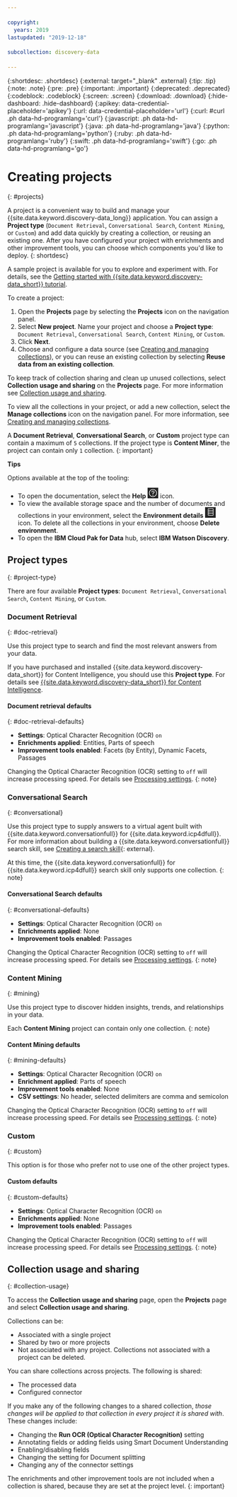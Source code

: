 ```yaml
---

copyright:
  years: 2019
lastupdated: "2019-12-18"

subcollection: discovery-data

---
```


{:shortdesc: .shortdesc}
{:external: target="_blank" .external}
{:tip: .tip}
{:note: .note}
{:pre: .pre}
{:important: .important}
{:deprecated: .deprecated}
{:codeblock: .codeblock}
{:screen: .screen}
{:download: .download}
{:hide-dashboard: .hide-dashboard}
{:apikey: data-credential-placeholder='apikey'} 
{:url: data-credential-placeholder='url'}
{:curl: #curl .ph data-hd-programlang='curl'}
{:javascript: .ph data-hd-programlang='javascript'}
{:java: .ph data-hd-programlang='java'}
{:python: .ph data-hd-programlang='python'}
{:ruby: .ph data-hd-programlang='ruby'}
{:swift: .ph data-hd-programlang='swift'}
{:go: .ph data-hd-programlang='go'}

# Creating projects
{: #projects}

<!-- c/s help for the *Projects* page. Do not delete. -->

A project is a convenient way to build and manage your {{site.data.keyword.discovery-data_long}} application. You can assign a **Project type** (`Document Retrieval`, `Conversational Search`, `Content Mining`, or `Custom`) and add data quickly by creating a collection, or reusing an existing one. After you have configured your project with enrichments and other improvement tools, you can choose which components you'd like to deploy.
{: shortdesc}

A sample project is available for you to explore and experiment with. For details, see the [Getting started with {{site.data.keyword.discovery-data_short}} tutorial](/docs/services/discovery-data?topic=discovery-data-getting-started). 

To create a project:

1.  Open the **Projects** page by selecting the **Projects** icon on the navigation panel.
1.  Select **New project**. Name your project and choose a **Project type**: `Document Retrieval`, `Conversational Search`, `Content Mining`, or `Custom`. 
1.  Click **Next**.
1.  Choose and configure a data source (see [Creating and managing collections](/docs/services/discovery-data?topic=discovery-data-collections)), or you can reuse an existing collection by selecting **Reuse data from an existing collection**. 

To keep track of collection sharing and clean up unused collections, select **Collection usage and sharing** on the **Projects** page. For more information see [Collection usage and sharing](/docs/services/discovery-data?topic=discovery-data-projects#collection-usage).

To view all the collections in your project, or add a new collection, select the **Manage collections** icon on the navigation panel. For more information, see [Creating and managing collections](/docs/services/discovery-data?topic=discovery-data-collections).

A **Document Retrieval**, **Conversational Search**, or **Custom** project type can contain a maximum of `5` collections. If the project type is **Content Miner**, the project can contain only `1` collection.
{: important}

**Tips**

Options available at the top of the tooling: 

-  To open the documentation, select the **Help** ![Help icon](images/help_icon.png) icon.
-  To view the available storage space and the number of documents and collections in your environment, select the **Environment details** ![Environment details icon](images/env_icon.png) icon. To delete all the collections in your environment, choose **Delete environment**.
-  To open the **IBM Cloud Pak for Data** hub, select **IBM Watson Discovery**.

## Project types
{: #project-type}

<!-- c/s help for the *Project types* page. Do not delete. -->

There are four available **Project types**: `Document Retrieval`, `Conversational Search`, `Content Mining`, or `Custom`. 

### Document Retrieval
{: #doc-retrieval}

Use this project type to search and find the most relevant answers from your data.

If you have purchased and installed {{site.data.keyword.discovery-data_short}} for Content Intelligence, you should use this **Project type**. For details see [{{site.data.keyword.discovery-data_short}} for Content Intelligence](/docs/services/discovery-data?topic=discovery-data-output_schema). 

#### Document retrieval defaults
{: #doc-retrieval-defaults}

-  **Settings**: Optical Character Recognition (OCR) `on` 
-  **Enrichments applied**: Entities, Parts of speech
-  **Improvement tools enabled**: Facets (by Entity), Dynamic Facets, Passages

Changing the Optical Character Recognition (OCR) setting to `off` will increase processing speed. For details see [Processing settings](/docs/services/discovery-data?topic=discovery-data-collections#processing-options).
{: note}

### Conversational Search
{: #conversational}

Use this project type to supply answers to a virtual agent built with {{site.data.keyword.conversationfull}} for {{site.data.keyword.icp4dfull}}. For more information about building a {{site.data.keyword.conversationfull}} search skill, see [Creating a search skill](https://cloud.ibm.com/docs/services/assistant-data?topic=assistant-data-skill-search-add){: external}.

At this time, the {{site.data.keyword.conversationfull}} for {{site.data.keyword.icp4dfull}} search skill only supports one collection.
{: note}


#### Conversational Search defaults
{: #conversational-defaults}

-  **Settings**: Optical Character Recognition (OCR) `on`
-  **Enrichments applied**: None
-  **Improvement tools enabled**: Passages

Changing the Optical Character Recognition (OCR) setting to `off` will increase processing speed. For details see [Processing settings](/docs/services/discovery-data?topic=discovery-data-collections#processing-options).
{: note}


### Content Mining
{: #mining}

Use this project type to discover hidden insights, trends, and relationships in your data.

Each **Content Mining** project can contain only one collection.
{: note}

#### Content Mining defaults
{: #mining-defaults}

-  **Settings**: Optical Character Recognition (OCR) `on`
-  **Enrichment applied**: Parts of speech
-  **Improvement tools enabled**: None
-  **CSV settings**: No header, selected delimiters are comma and semicolon

Changing the Optical Character Recognition (OCR) setting to `off` will increase processing speed. For details see [Processing settings](/docs/services/discovery-data?topic=discovery-data-collections#processing-options).
{: note}


### Custom
{: #custom}

This option is for those who prefer not to use one of the other project types.

#### Custom defaults
{: #custom-defaults}

-  **Settings**: Optical Character Recognition (OCR) `on`
-  **Enrichments applied**: None
-  **Improvement tools enabled**: Passages

Changing the Optical Character Recognition (OCR) setting to `off` will increase processing speed. For details see [Processing settings](/docs/services/discovery-data?topic=discovery-data-collections#processing-options).
{: note}

## Collection usage and sharing
{: #collection-usage}

<!-- c/s help for the *Collection usage and sharing* page. Do not delete. -->

To access the **Collection usage and sharing** page, open the **Projects** page and select **Collection usage and sharing**.

Collections can be:

-  Associated with a single project
-  Shared by two or more projects
-  Not associated with any project. Collections not associated with a project can be deleted.

You can share collections across projects. The following is shared:

- The processed data
- Configured connector

If you make any of the following changes to a shared collection, *those changes will be applied to that collection in every project it is shared with*. These changes include:

-  Changing the **Run OCR (Optical Character Recognition)** setting
-  Annotating fields or adding fields using Smart Document Understanding
-  Enabling/disabling fields
-  Changing the setting for Document splitting
-  Changing any of the connector settings

The enrichments and other improvement tools are not included when a collection is shared, because they are set at the project level.
{: important}
